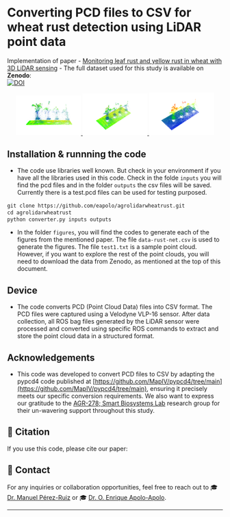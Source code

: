 # Converting PCD files to CSV for wheat rust detection using LiDAR point data
 
Implementation of paper - [Monitoring leaf rust and yellow rust in wheat with 3D LiDAR sensing](#) - The full dataset used for this study is available on **Zenodo**:  
[![DOI](https://zenodo.org/badge/DOI/10.5281/zenodo.14889285.svg)](https://doi.org/10.5281/zenodo.14889285)  




<div align="center">
    <a href="./">
        <img src="src/img.01.jpg" width="30%"/>
    </a>
    <a href="./">
        <img src="src/img.02.jpg" width="30%"/>
    </a>
    <a href="./">
        <img src="src/img.03.jpg" width="30%"/>
    </a>
</div>

## Installation & runnning the code

- The code use libraries well known. But check in your environment if you have all the libraries used in this code. Check in the folde ```inputs``` you will find the pcd files and in the folder ```outputs``` the csv files will be saved. Currently there is a test.pcd files can be used for testing purposed. 
```
git clone https://github.com/eapolo/agrolidarwheatrust.git
cd agrolidarwheatrust
python converter.py inputs outputs
```
- In the folder ```figures```, you will find the codes to generate each of the figures from the mentioned paper. The file ```data-rust-net.csv``` is used to generate the figures. The file ```test1.txt``` is a sample point cloud. However, if you want to explore the rest of the point clouds, you will need to download the data from Zenodo, as mentioned at the top of this document. 

## Device

- The code converts PCD (Point Cloud Data) files into CSV format. The PCD files were captured using a Velodyne VLP-16 sensor. After data collection, all ROS bag files generated by the LiDAR sensor were processed and converted using specific ROS commands to extract and store the point cloud data in a structured format.



## Acknowledgements

- This code was developed to convert PCD files to CSV by adapting the pypcd4 code published at [https://github.com/MapIV/pypcd4/tree/main](https://github.com/MapIV/pypcd4/tree/main), ensuring it precisely meets our specific conversion requirements. We also want to express our gratitude to the [AGR-278; Smart Biosystems Lab](https://smartbiosystemlab.com/team/) research group for their un-wavering support throughout this study.



## 📖 Citation

If you use this code, please cite our paper:




## 📧 Contact

For any inquiries or collaboration opportunities, feel free to reach out to 🎓 <a href="https://investigacion.us.es/sisius/sis_showpub.php?idpers=13382" target="_blank">Dr. Manuel Pérez-Ruiz</a> or 🎓 <a href="https://eapolo.github.io/research/" target="_blank">Dr. O. Enrique Apolo-Apolo</a>.


---












